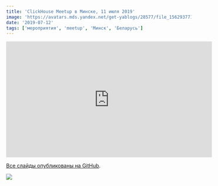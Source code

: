 ```yaml
---
title: 'ClickHouse Meetup в Минске, 11 июля 2019'
image: 'https://avatars.mds.yandex.net/get-yablogs/28577/file_1562937712321/orig'
date: '2019-07-12'
tags: ['мероприятия', 'meetup', 'Минск', 'Беларусь']
---
```


<iframe width="560" height="315" src="https://www.youtube.com/embed/videoseries?list=PL0Z2YDlm0b3hLz6dmyu6gM_X871FG9eCc" frameborder="0" allow="accelerometer; autoplay; encrypted-media; gyroscope; picture-in-picture" allowfullscreen></iframe>

[Все слайды опубликованы на GitHub](https://github.com/yandex/clickhouse-presentations/tree/master/meetup26).

![](https://avatars.mds.yandex.net/get-yablogs/114306/file_1562937773736/orig)
